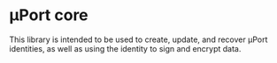 # µPort core

This library is intended to be used to create, update, and recover µPort identities, as well as using the identity to sign and encrypt data.
